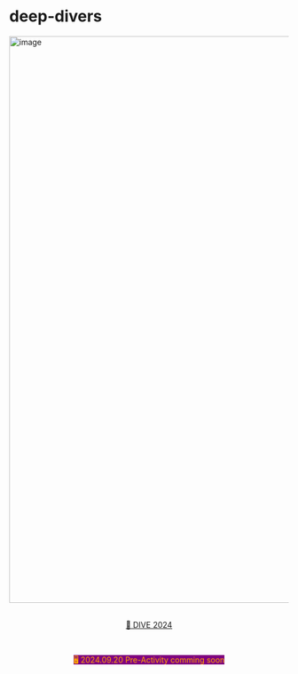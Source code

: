 # deep-divers

<img width="1021" alt="image" src="https://github.com/user-attachments/assets/5ee62e2f-346e-44e9-b217-a8e30eecb5f0">

<div align="center">

<br>

[🔗 DIVE 2024](https://www.dxchallenge.co.kr/about-1)

</br>

<mark style="color:orange;background-color:purple;"> 🖥 2024.09.20 Pre-Activity comming soon </mark>
</div>


